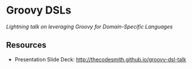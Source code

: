 # Groovy DSLs

_Lightning talk on leveraging Groovy for Domain-Specific Languages_

## Resources

* Presentation Slide Deck: http://thecodesmith.github.io/groovy-dsl-talk
